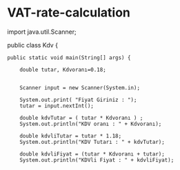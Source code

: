 # VAT-rate-calculation

import java.util.Scanner;

public class Kdv {

    public static void main(String[] args) {

        double tutar, Kdvoranı=0.18;


        Scanner input = new Scanner(System.in);

        System.out.print( "Fiyat Giriniz : ");
        tutar = input.nextInt();

        double kdvTutar = ( tutar * Kdvoranı ) ;
        System.out.println("KDV oranı : " + Kdvoranı);

        double kdvliTutar = tutar * 1.18;
        System.out.println("KDV Tutarı : " + kdvTutar);

        double kdvliFiyat = (tutar * Kdvoranı + tutar);
        System.out.println("KDVli Fiyat : " + kdvliFiyat);

